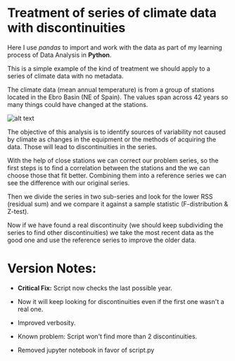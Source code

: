 # Treatment of series of climate data with discontinuities
Here I use *pandas* to import and work with the data as part of my learning process
of Data Analysis in **Python**.

This is a simple example of the kind of treatment we should apply to a series
of climate data with no metadata.

The climate data (mean annual temperature) is from a group of stations located in the Ebro Basin (NE of Spain). The values span across 42 years so many things could have changed at the stations.

![alt text][logo]

[logo]: https://upload.wikimedia.org/wikipedia/commons/d/d2/SpainEbroBasin.png "Spain Ebro Basin"

The objective of this analysis is to identify sources of variability not caused by climate as changes in the equipment or the methods of acquiring the data. Those will lead to discontinuities in the series.

With the help of close stations we can correct our problem series, so the first steps is to find a correlation between the stations and the we can choose those that fit better. Combining them into a reference series we can see the difference with our original series.

Then we divide the series in two sub-series and look for the lower RSS (residual sum) and we compare it against a sample statistic (F-distribution & Z-test).

Now if we have found a real discontinuity (we should keep subdividing the series to find other discontinuities) we take the most recent data as the good one and use the reference series to improve the older data.

# Version Notes:

- **Critical Fix:** Script now checks the last possible year.
- Now it will keep looking for discontinuities even if the first one wasn't a real one.
- Improved verbosity.

- Known problem: Script won't find more than 2 discontinuities.
- Removed jupyter notebook in favor of script.py


